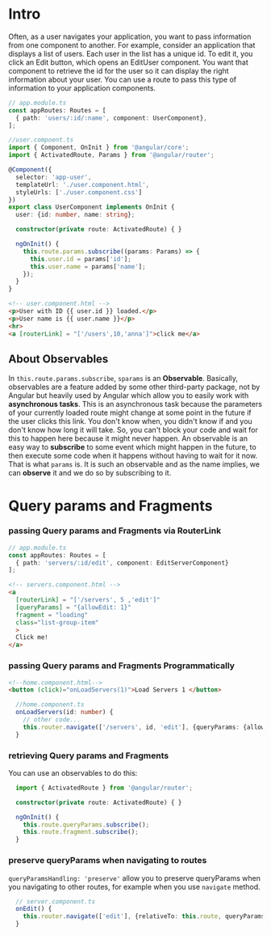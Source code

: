# Intro
Often, as a user navigates your application, you want to pass information from one component to another. For example, consider an application that displays a list of users. Each user in the list has a unique id. To edit it, you click an Edit button, which opens an EditUser component. You want that component to retrieve the id for the user so it can display the right information about your user.
You can use a route to pass this type of information to your application components.

```typescript
// app.module.ts
const appRoutes: Routes = [
  { path: 'users/:id/:name', component: UserComponent},
];
```

```typescript
//user.compoent.ts
import { Component, OnInit } from '@angular/core';
import { ActivatedRoute, Params } from '@angular/router';

@Component({
  selector: 'app-user',
  templateUrl: './user.component.html',
  styleUrls: ['./user.component.css']
})
export class UserComponent implements OnInit {
  user: {id: number, name: string};

  constructor(private route: ActivatedRoute) { }

  ngOnInit() {
    this.route.params.subscribe((params: Params) => {
      this.user.id = params['id'];
      this.user.name = params['name'];
    });
  }
}
```

```html
<!-- user.component.html -->
<p>User with ID {{ user.id }} loaded.</p>
<p>User name is {{ user.name }}</p>
<hr>
<a [routerLink] = "['/users',10,'anna']">click me</a>
```

## About Observables

In `this.route.params.subscribe`, `sparams` is an **Observable**.
Basically, observables are a feature added by some other third-party package, not by Angular but heavily
used by Angular which allow you to easily work with **asynchronous tasks**.
This is an asynchronous task because the parameters of your currently loaded route might change
at some point in the future if the user clicks this link.
You don't know when, you didn't know if and you don't know how long it will take.
So, you can't block your code and wait for this to happen here because it might never happen.
An observable is an easy way to **subscribe** to some event which might happen in the future, to then execute
some code when it happens without having to wait for it now.
That is what `params` is. It is such an observable and as the name implies, we can **observe** it and we
do so by subscribing to it.

# Query params and Fragments

### passing Query params and Fragments via RouterLink
```typescript
// app.module.ts
const appRoutes: Routes = [
  { path: 'servers/:id/edit', component: EditServerComponent}
];
```
```html
<!-- servers.component.html -->
<a
  [routerLink] = "['/servers', 5 ,'edit']"
  [queryParams] = "{allowEdit: 1}"
  fragment = "loading"
  class="list-group-item"
  >
  Click me!
</a>
```

### passing Query params and Fragments Programmatically
```html
<!--home.component.html-->
<button (click)="onLoadServers(1)">Load Servers 1 </button>
```

```typescript
  //home.component.ts
  onLoadServers(id: number) {
    // other code...
    this.router.navigate(['/servers', id, 'edit'], {queryParams: {allowEdit: '1'}, fragment: 'loading'});
  }
```

### retrieving Query params and Fragments

You can use an observables to do this:

```typescript
  import { ActivatedRoute } from '@angular/router';

  constructor(private route: ActivatedRoute) { }

  ngOnInit() {
    this.route.queryParams.subscribe();
    this.route.fragment.subscribe();
  }
```

### preserve queryParams when navigating to routes

`queryParamsHandling: 'preserve'` allow you to preserve queryParams when you navigating to other routes, for example when you use `navigate` method.

```typescript
  // server.component.ts
  onEdit() {
    this.router.navigate(['edit'], {relativeTo: this.route, queryParamsHandling: 'preserve'});
  }
  ```
